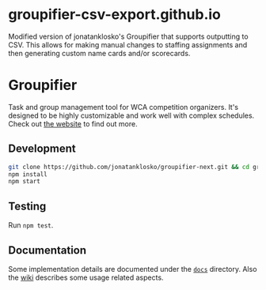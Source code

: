 # groupifier-csv-export.github.io
Modified version of jonatanklosko's Groupifier that supports outputting to CSV. This allows for making manual changes to staffing assignments and then generating custom name cards and/or scorecards.

# Groupifier

Task and group management tool for WCA competition organizers.
It's designed to be highly customizable and work well with complex schedules.
Check out [the website](https://groupifier.jonatanklosko.com) to find out more.

## Development

```bash
git clone https://github.com/jonatanklosko/groupifier-next.git && cd groupifier-next
npm install
npm start
```

## Testing

Run `npm test`.

## Documentation

Some implementation details are documented under the [`docs`](docs) directory.
Also the [wiki](https://github.com/jonatanklosko/groupifier-next/wiki)
describes some usage related aspects.
